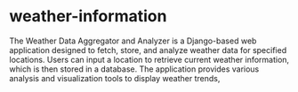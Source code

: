 # weather-information
The Weather Data Aggregator and Analyzer is a Django-based web application designed to fetch, store, and analyze weather data for specified locations. Users can input a location to retrieve current weather information, which is then stored in a database. The application provides various analysis and visualization tools to display weather trends, 
